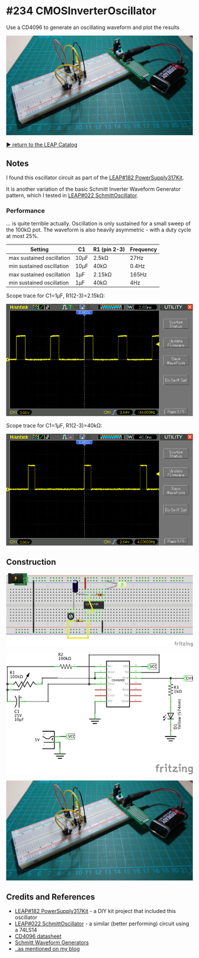 # #234 CMOSInverterOscillator

Use a CD4096 to generate an oscillating waveform and plot the results

![Build](./assets/CMOSInverterOscillator_build.jpg?raw=true)

[:arrow_forward: return to the LEAP Catalog](http://leap.tardate.com)

## Notes

I found this oscillator circuit as part of the [LEAP#182 PowerSupply317Kit](../PowerSupply317Kit).

It is another variation of the basic Schmitt Inverter Waveform Generator pattern,
which I tested in [LEAP#022 SchmittOscillator](../SchmittOscillator).

### Performance

... is quite terrible actually. Oscillation is only sustained for a small sweep of the 100kΩ pot.
The waveform is also heavily asymmetric - with a duty cycle at most 25%.

| Setting                   | C1   | R1 (pin 2-3) | Frequency |
|---------------------------|------|--------------|-----------|
| max sustained oscillation | 10µF | 2.5kΩ        | 27Hz      |
| min sustained oscillation | 10µF | 40kΩ         | 0.4Hz     |
| max sustained oscillation | 1µF  | 2.15kΩ       | 165Hz     |
| min sustained oscillation | 1µF  | 40kΩ         | 4Hz       |


Scope trace for C1=1µF, R1(2-3)=2.15kΩ:

![1uf_2k](./assets/1uf_2k.gif?raw=true)

Scope trace for C1=1µF, R1(2-3)=40kΩ:

![1uf_40k](./assets/1uf_40k.gif?raw=true)


## Construction

![Breadboard](./assets/CMOSInverterOscillator_bb.jpg?raw=true)

![The Schematic](./assets/CMOSInverterOscillator_schematic.jpg?raw=true)

![Build](./assets/CMOSInverterOscillator_build.jpg?raw=true)

## Credits and References
* [LEAP#182 PowerSupply317Kit](../PowerSupply317Kit) - a DIY kit project that included this oscillator
* [LEAP#022 SchmittOscillator](../SchmittOscillator) - a similar (better performing) circuit using a 74LS14
* [CD4096 datasheet](http://www.alldatasheet.com/datasheet-pdf/pdf/66451/INTERSIL/CD4096BMS.html)
* [Schmitt Waveform Generators](http://www.electronics-tutorials.ws/waveforms/generators.html)
* [..as mentioned on my blog](https://blog.tardate.com/2017/01/leap234-cmos-inverter-oscillator.html)
